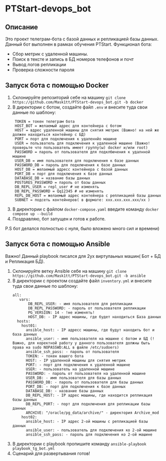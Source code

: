 # PTStart-devops_bot
## Описание
Это проект телеграм-бота с базой данных и репликацией базы данных. Данный бот выполнен в рамках обучения PTStart.
Функционал бота:
* Сбор метрик с удаленной машины.
* Поиск в тексте и запись в БД номеров телефонов и почт
* Вывод логов репликации
* Проверка сложности пароля

## Запуск бота с помощью Docker

1. Склонируйте репозиторий себе на машину `git clone https://github.com/Mask1tt/PTStart-devops_bot.git -b docker`
2. В директории с ботом, создайте файл `.env` и внесите туда свои данные по шаблону:
   ```
    TOKEN = токен телеграм бота
    HOST_BOT = желаемый адрес для контейнера с ботом
    HOST = вдрес удаленной машины для снятия метрик (Важно! на ней же должен находиться контейнер с БД)
    PORT = порт для подключения к удаленнйо машине
    USER = пользватель для подключения к удаленной машине (Важно! проверьте что пользователь имеет группу(ы) docker и/или root)
    PASSWORD = пароль от пользователя для подклбючения к удалнной машине
    USER_DB = имя пользователя для подключения к базе данных
    PASSWORD_DB = пароль для подключения к базе данных
    HOST_DB = желаемый адресс контейнера с базой данных
    PORT_DB = порт для подключения к базе данных
    DATABASE_DB = название базы данных
    POSTGRES_PASSWORD = пароль от базы данных
    DB_REPL_USER = repl_user # не изменять
    DB_REPL_PASSWORD = Qq12345 # не изменять
    REPL_DB_HOST = желаемый адрес контейнера с репликацией базы данных
    SUBNET = подсеть контейнеров( в формате: xxx.xxx.xxx.xxx/xx )
   ```
3. В директории с файлом `docker-compose.yaml` введите команду ` docker compose up --build `
4. Поздравляю, бот запущен и готов к работе.

P.S бот делался полностью с нуля, было вложено много сил и времени)

## Запуск бота с помощью Ansible
Важно! Данный playbook писался для 2ух виртулаьных машин( Бот + БД и Репликация БД).
1. Склонируйте ветку Ansible себе на машину `git clone https://github.com/Mask1tt/PTStart-devops_bot.git -b ansible`
2. В директории с проектом создайте файл `inventory.yml` и внесите туда свои данные по шаблону:
   ```
   all:
      vars:
          DB_REPL_USER: - имя пользователя для репликации
          DB_REPL_PASSWORD: - пароль от пользователя репликации 
          PG_VERSION: 14 - !не изменять!
          HOST_DB: - IP адрес машины, где будет находиться База данных
     hosts:
       host01:
         ansible_host: - IP адресс машины, где будут находить бот и база данных
         ansible_user: - имя пользователя на машине с ботом и БД (!Важно, для коректной работу у данного пользователя должны быть права на sudo NOPASSWD:ALL в файле /etc/sudoers)
         ansible_ssh_pass: - пароль от пользователя
         TOKEN: - токен вашего бота
         HOST: - IP удаленной машины для снятия метрик
         PORT: - порт для подключения к удаленной машине 
         USER: - пользователь на удаленной машине
         PASSWORD: - пароль от пользователя на удаленной машине
         USER_DB: - имя пользователя для базы данных
         PASSWORD_DB: - пароль от пользователя для базы данных
         PORT_DB: - порт для подключения к базе данных
         DATABASE_DB: - название базы данных
         DB_REPL_HOST: - IP адрес машины, где находится репликация базы данных
         DB_REPL_PORT: - порт для подключения для репликации базы данных
         ARCHIVE: "/oracle/pg_data/archive/" - директория Archive_mod
       host02:
         ansible_host: - IP адрес 2-ой машины с репликацией базы данных
         ansible_user: - пользователь для подключения ко 2-ой машине
         ansible_ssh_pass: - пароль для подключения ко 2-ой машине
   ```
3. В директории с playbook пропишите команду `ansible-playbook playbook_tg_bot.yml`
4. Сценарий для развертывания готов!
